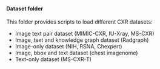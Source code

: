 #### Dataset folder

This folder provides scripts to load different CXR datasets:
 - Image text pair dataset (MIMIC-CXR, IU-Xray, MS-CXR)
 - Image, text and knowledge graph dataset (Radgraph)
 - Image-only dataset (NIH, RSNA, Chexpert)
 - Image, bbox and text dataset (chest imagenome)
 - Text-only dataset (MS-CXR-T)
